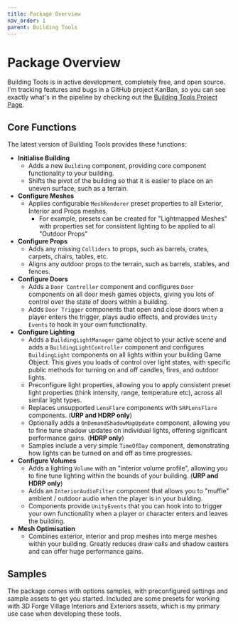 ```yaml
---
title: Package Overview
nav_order: 1
parent: Building Tools
---
```


# Package Overview

Building Tools is in active development, completely free, and open source. I'm tracking features and bugs in a GitHub project KanBan, so you can see exactly what's in the pipeline by checking out the [Building Tools Project Page](https://github.com/users/mroshaw/projects/1/views/1).

## Core Functions

The latest version of Building Tools provides these functions:

- **Initialise Building**
  - Adds a new `Building` component, providing core component functionality to your building.
  - Shifts the pivot of the building so that it is easier to place on an uneven surface, such as a terrain.
- **Configure Meshes**
  - Applies configurable `MeshRenderer` preset properties to all Exterior, Interior and Props meshes.
    - For example, presets can be created for "Lightmapped Meshes" with properties set for consistent lighting to be applied to all "Outdoor Props"
- **Configure Props**
  - Adds any missing `Colliders` to props, such as barrels, crates, carpets, chairs, tables, etc.
  - Aligns any outdoor props to the terrain, such as barrels, stables, and fences.
- **Configure Doors**
  - Adds a `Door Controller` component and configures `Door` components on all door mesh games objects, giving you lots of control over the state of doors within a building.
  - Adds `Door Trigger` components that open and close doors when a player enters the trigger, plays audio effects, and provides `Unity Events` to hook in your own functionality.
- **Configure Lighting**
  - Adds a `BuildingLightManager` game object to your active scene and adds a  `BuildingLightController` component and configures `BuildingLight` components on all lights within your building Game Object. This gives you loads of control over light states, with specific public methods for turning on and off candles, fires, and outdoor lights.
  - Preconfigure light properties, allowing you to apply consistent preset light properties (think intensity, range, temperature etc), across all similar light types.
  - Replaces unsupported `LensFlare` components with `SRPLensFlare` components. (**URP and HDRP only**)
  - Optionally adds a `OnDemandShadowMapUpdate` component, allowing you to fine tune shadow updates on individual lights, offering significant performance gains. (**HDRP only**)
  - Samples include a very simple `TimeOfDay` component, demonstrating how lights can be turned on and off as time progresses.
- **Configure Volumes**
  - Adds a lighting `Volume` with an "interior volume profile", allowing you to fine tune lighting within the bounds of your building. (**URP and HDRP only**)
  - Adds an `InteriorAudioFilter` component that allows you to "muffle" ambient / outdoor audio when the player is in your building.
  - Components provide `UnityEvents` that you can hook into to trigger your own functionality when a player or character enters and leaves the building.
- **Mesh Optimisation**
  - Combines exterior, interior and prop meshes into merge meshes within your building. Greatly reduces draw calls and shadow casters and can offer huge performance gains.

## Samples

The package comes with options samples, with preconfigured settings and sample assets to get you started. Included are some presets for working with 3D Forge Village Interiors and Exteriors assets, which is my primary use case when developing these tools.
